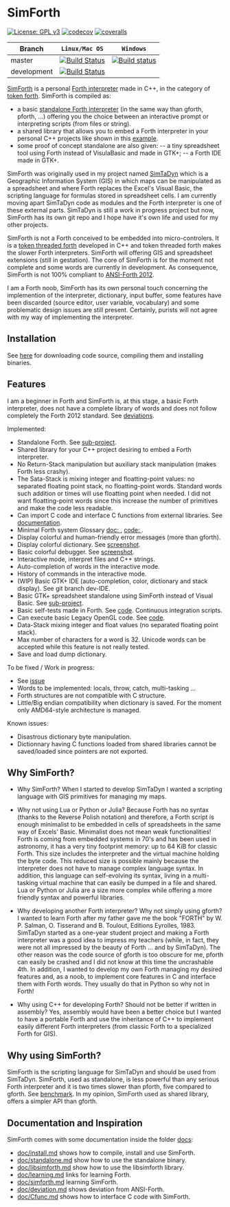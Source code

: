 # SimForth

[![License: GPL v3](https://img.shields.io/badge/License-GPL%20v3-blue.svg)](https://github.com/Lecrapouille/SimForth/blob/master/LICENSE)
[![codecov](https://codecov.io/gh/Lecrapouille/SimForth/branch/master/graph/badge.svg)](https://codecov.io/gh/Lecrapouille/SimForth)
[![coveralls](https://coveralls.io/repos/github/Lecrapouille/SimForth/badge.svg?branch=master)](https://coveralls.io/github/Lecrapouille/SimForth?branch=master)

|Branch     | **`Linux/Mac OS`** | **`Windows`** |
|-----------|------------------|-------------|
|master     |[![Build Status](https://travis-ci.org/Lecrapouille/SimForth.svg?branch=master)](https://travis-ci.org/Lecrapouille/SimForth)|[![Build status](https://ci.appveyor.com/api/projects/status/github/lecrapouille/SimForth?svg=true)](https://ci.appveyor.com/project/Lecrapouille/SimForth)|
|development|[![Build Status](https://travis-ci.org/Lecrapouille/SimForth.svg?branch=dev-refacto)](https://travis-ci.org/Lecrapouille/SimForth)||

[SimForth](https://github.com/Lecrapouille/SimForth) is a personal [Forth
interpreter](https://www.forth.com/starting-forth/) made in C++, in the category
of [token forth](http://www.bradrodriguez.com/papers/moving1.htm]). SimForth is
compiled as:
- a basic [standalone Forth
  interpreter](https://github.com/Lecrapouille/SimForth/blob/master/doc/standalone.md)
  (in the same way than gforth, pforth, ...) offering you the choice between an
  interactive prompt or interpreting scripts (from files or string).
- a shared library that allows you to embed a Forth interpreter in your personal
  C++ projects like shown in this
  [example](https://github.com/Lecrapouille/LinkAgainstMyLibs/blob/master/Forth/src/main.cpp).
- some proof of concept standalone are also given: -- a tiny spreadsheet tool using
  Forth instead of VisulaBasic and made in GTK+; -- a Forth IDE made in GTK+.

SimForth was originally used in my project named
[SimTaDyn](https://github.com/Lecrapouille/SimTaDyn) which is a Geographic
Information System (GIS) in which maps can be manipulated as a spreadsheet and
where Forth replaces the Excel's Visual Basic, the scripting language for
formulas stored in spreadsheet cells. I am currently moving apart SimTaDyn code
as modules and the Forth interpreter is one of these external parts. SimTaDyn is
still a work in progress project but now, SimForth has its own git repo and I
hope have it's own life and used for my other projects.

SimForth is not a Forth conceived to be embedded into micro-controlers. It is a
[token threaded forth](https://www.bradrodriguez.com/papers/moving1.htm)
developed in C++ and token threaded forth makes the slower Forth
interpreters. SimForth will offering GIS and spreadsheet extensions (still in
gestation). The core of SimForth is for the moment not complete and some words
are currently in development. As consequence, SimForth is not 100% compliant to
[ANSI-Forth 2012](https://forth-standard.org/standard/words).

I am a Forth noob, SimForth has its own personal touch concerning the
implemention of the interpreter, dictionary, input buffer, some features have
been discarded (source editor, user variable, vocabulary) and some problematic
design issues are still present. Certainly, purists will not agree with my way
of implementing the interpreter.

## Installation

See [here](doc/install.md) for downloading code source, compiling them and installing binaries.

## Features

I am a beginner in Forth and SimForth is, at this stage, a basic Forth
interpreter, does not have a complete library of words and does not follow
completely the Forth 2012 standard. See [deviations](doc/deviation.md).

Implemented:
- Standalone Forth. See [sub-project](src/standalone/).
- Shared library for your C++ project desiring to embed a Forth interpreter.
- No Return-Stack manipulation but auxiliary stack manipulation (makes Forth
  less crashy).
- The Sata-Stack is mixing integer and floatting-point values: no separated
  floating point stack, no floatting-point words. Standard words such addition
  or times will use floatting point when needed. I did not want floatting-point
  words since this increase the number of primitives and make the code less
  readable.
- Can import C code and interface C functions from external libraries. See [documentation](doc/Cfunc.md).
- Minimal Forth system Glossary [doc: ](doc/glossary.md), [code: ](core/System/Core.fth).
- Display colorful and human-friendly error messages (more than gforth).
- Display colorful dictionary. See [screenshot](doc/img/Dictionary.png).
- Basic colorful debugger. See [screenshot](doc/img/Debugger.png).
- Interactive mode, interpret files and C++ strings.
- Auto-completion of words in the interactive mode.
- History of commands in the interactive mode.
- (WIP) Basic GTK+ IDE (auto-completion, color, dictionary and stack display). See git branch dev-IDE.
- Basic GTK+ spreadsheet standalone using SimForth instead of Visual Basic. See [sub-project](src/spreadsheet/).
- Basic self-tests made in Forth. See [code](core/SelfTests/tests-core.fth). Continuous integration scripts.
- Can execute basic Legacy OpenGL code. See [code](core/OpenGL/OpenGL.fth).
- Data-Stack mixing integer and float values (no separated floating point stack).
- Max number of characters for a word is 32. Unicode words can be accepted while this feature is not really tested.
- Save and load dump dictionary.

To be fixed / Work in progress:
- See [issue](https://github.com/Lecrapouille/SimForth/issues/1)
- Words to be implemented: locals, throw, catch, multi-tasking ...
- Forth structures are not compatible with C structure.
- Little/Big endian compatibility when dictionary is saved. For the moment only
AMD64-style architecture is managed.

Known issues:
- Disastrous dictionary byte manipulation.
- Dictionnary having C functions loaded from shared libraries cannot be saved/loaded since pointers are not exported.

## Why SimForth?

* Why SimForth? When I started to develop SimTaDyn I wanted a scripting language
  with GIS primitives for managing my maps.

* Why not using Lua or Python or Julia? Because Forth has no syntax (thanks to
  the Reverse Polish notation) and therefore, a Forth script is enough
  minimalist to be embedded in cells of spreadsheets in the same way of Excels'
  Basic. Minimalist does not mean weak functionalities! Forth is coming from
  embedded systems in 70's and has been used in astronomy, it has a very tiny
  footprint memory: up to 64 KiB for classic Forth. This size includes the interpreter
  and the virtual machine holding the byte code. This reduced size is possible mainly because the
  interpreter does not have to manage complex language syntax. In addition, this language
  can self-evolving its syntax, living in a multi-tasking virtual machine that
  can easily be dumped in a file and shared. Lua or Python or Julia are a size
  more complex while offering a more friendly syntax and powerful libraries.

* Why developing another Forth interpreter? Why not simply using gforth?  I
  wanted to learn Forth after my father gave me the book "FORTH" by
  W. P. Salman, O. Tisserand and B. Toulout, Editions Eyrolles, 1983.  SimTaDyn
  started as a one-year student project and making a Forth interpreter was a
  good idea to impress my teachers (while, in fact, they were not all impressed
  by the beauty of Forth ... and by SimTaDyn). The other reason was the code
  source of gforth is too obscure for me, pforth can easily be crashed and I did
  not know at this time the uncrashable 4th. In addition, I wanted to develop my own Forth
  managing my desired features and, as a noob, to implement core features in C
  and interface them with Forth words. They usually do that in Python so why not
  in Forth!

* Why using C++ for developing Forth? Should not be better if written in
  assembly? Yes, assembly would have been a better choice but I wanted to have a
  portable Forth and use the inheritance of C++ to implement easily different
  Forth interpreters (from classic Forth to a specialized Forth for GIS).

## Why using SimForth?

SimForth is the scripting language for SimTaDyn and should be used from SimTaDyn.
SimForth, used as standalone, is less powerful than any serious Forth interpreter
and it is two times slower than pforth, five compared to gforth. See [benchmark](tests/bench).
In my opinion, SimForth used as shared library, offers a simpler API than gforth.

## Documentation and Inspiration

SimForth comes with some documentation inside the folder [docs](doc):
* [doc/install.md](doc/install.md) shows how to compile, install and use SimForth.
* [doc/standalone.md](doc/standalone.md) show how to use the standalone binary.
* [doc/libsimforth.md](doc/libsimforth.md) show how to use the libsimforth library.
* [doc/learning.md](doc/learning.md) links for learning Forth.
* [doc/simforth.md](doc/simforth.md) learning SimForth.
* [doc/deviation.md](doc/deviation.md) shows deviation from ANSI-Forth.
* [doc/Cfunc.md](doc/Cfunc.md) shows how to interface C code with SimForth.
